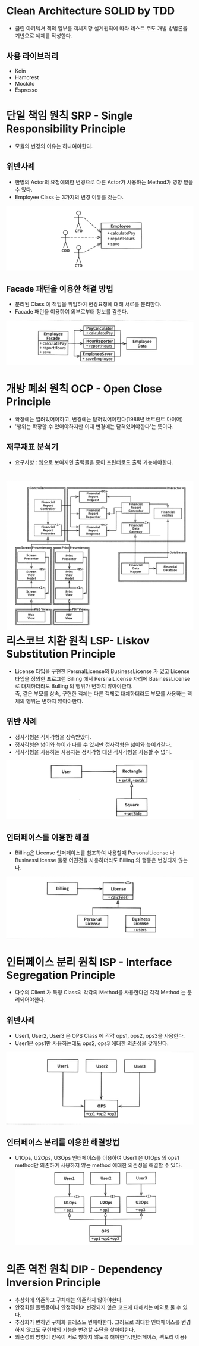 # Clean Architecture SOLID by TDD
- 클린 아키텍쳐 책의 일부를 객체지향 설계원칙에 따라 테스트 주도 개발 방법론을 기반으로 예제를 작성한다.

사용 라이브러리
-----------
- Koin
- Hamcrest
- Mockito
- Espresso

단일 책임 원칙 SRP - Single Responsibility Principle 
=================
* 모듈의 변경의 이유는 하나여야한다.   

위반사례
------------------
* 한명의 Actor의 요청에의한 변경으로 다른 Actor가 사용하는 Method가 영향 받을 수 있다.
* Employee Class 는 3가지의 변경 이유를 갖는다.   

![SRP Bad](https://github.com/kwcho7/tdd_solid/blob/master/srp/images/srp_bad.png?raw=true)

Facade 패턴을 이용한 해결 방법 
-------------------
* 분리된 Class 에 책임을 위임하여 변경요청에 대해 서로를 분리한다.
* Facade 패턴을 이용하여 외부로부터 정보를 감춘다.

![SRP Facade](https://github.com/kwcho7/tdd_solid/blob/master/srp/images/srp_facade.png?raw=true)

개방 폐쇠 원칙 OCP - Open Close Principle 
=================
* 확장에는 열려있어야하고, 변경에는 닫혀있어야한다(1988년 버트란트 마이어)
* '행위는 확장할 수 있어야하지만 이때 변경에는 닫혀있어야한다'는 뜻이다.   

재무재표 분석기
------------------
* 요구사항 : 웹으로 보여지던 출력물을 종이 프린터로도 출력 가능해야한다.   

![Financial](https://raw.githubusercontent.com/kwcho7/tdd_solid/master/ocp/images/financial.png)
리스코브 치환 원칙 LSP- Liskov Substitution Principle 
==========
* License 타입을 구현한 PersnalLicense와 BusinessLicense 가 있고 License 타입을 정의한 프로그램 Billing 에서 PersnalLicense 자리에 BusinessLicense 로 대체하더라도 Bulling 의 행위가 변하지 않아야한다.    
즉, 같은 부모를 상속, 구현한 객체는 다른 객체로 대체하더라도 부모를 사용하는 객체의 행위는 변하지 않아야한다.   

위반 사례
----------
* 정사각형은 직사각형을 상속받았다.   
* 정사각형은 넓이와 높이가 다를 수 있지만 정사각형은 넓이와 높이가같다.   
* 직사각형을 사용하는 사용자는 정사각형 대신 직사각형을 사용할 수 없다.   

![Rectangle](https://github.com/kwcho7/tdd_solid/blob/master/lsp/images/lsp_rectangle.png?raw=true)

인터페이스를 이용한 해결 
-----------
* Billing은 License 인퍼페이스를 참조하여 사용할때 PersonalLicense 나 BusinessLicense 둘중 어떤것을 사용하더라도 Billing 의 행동은 변경되지 않는다.

![License](https://github.com/kwcho7/tdd_solid/blob/master/lsp/images/lsp_license.png?raw=true)   

   

인터페이스 분리 원칙 ISP - Interface Segregation Principle
==========
* 다수의 Client 가 특정 Class의 각각의 Method를 사용한다면 각각 Method 는 분리되어야한다.

위반사례
----------
* User1, User2, User3 은 OPS Class 에 각각 ops1, ops2, ops3을 사용한다.
* User1은 ops1만 사용하는데도 ops2, ops3 에대한 의존성을 갖게된다.
   
![isp_bad](https://github.com/kwcho7/tdd_solid/blob/master/isp/images/isp_bad.png?raw=true)

인터페이스 분리를 이용한 해결방법 
-----------
* U1Ops, U2Ops, U3Ops 인터페이스를 이용하여 User1 은 U1Ops 의 ops1 method만 의존하여 사용하지 않는 method 에대한 의존성을 해결할 수 있다.
![isp](https://github.com/kwcho7/tdd_solid/blob/master/isp/images/isp.png?raw=true)



의존 역전 원칙 DIP - Dependency Inversion Principle
===========
* 추상화에 의존하고 구체에는 의존하지 않아야한다.
* 안정화된 플렛폼이나 안정적이며 변경되지 않은 코드에 대해서는 예외로 둘 수 있다.
* 추상화가 변하면 구체화 클레스도 변해야한다. 그러므로 최대한 인터페이스를 변경하지 않고도 구현체의 기능을 변경할 수단을 찾아야한다.
* 의존성의 방향이 양쪽이 서로 향하지 않도록 해야한다.(인터페이스, 팩토리 이용)
